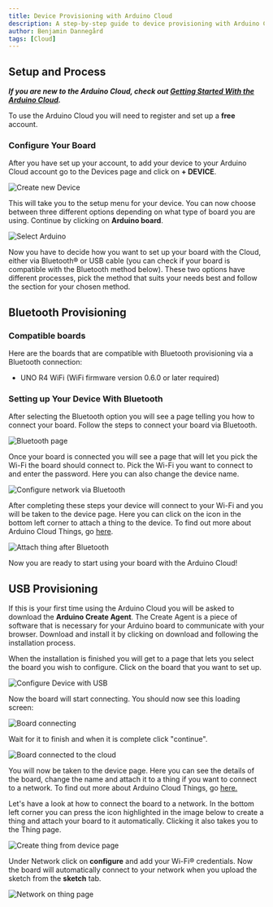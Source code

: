 ```yaml
---
title: Device Provisioning with Arduino Cloud
description: A step-by-step guide to device provisioning with Arduino Cloud.
author: Benjamin Dannegård
tags: [Cloud]
---
```


## Setup and Process

***If you are new to the Arduino Cloud, check out [Getting Started With the Arduino Cloud](/arduino-cloud/getting-started/iot-cloud-getting-started).***

To use the Arduino Cloud you will need to register and set up a **free** account.

### Configure Your Board

After you have set up your account, to add your device to your Arduino Cloud account go to the Devices page and click on **+ DEVICE**.

![Create new Device](assets/creating-new-device.png)

This will take you to the setup menu for your device. You can now choose between three different options depending on what type of board you are using. Continue by clicking on **Arduino board**.

![Select Arduino](assets/selecting-board-type.png)

Now you have to decide how you want to set up your board with the Cloud, either via Bluetooth® or USB cable (you can check if your board is compatible with the Bluetooth method below). These two options have different processes, pick the method that suits your needs best and follow the section for your chosen method.

## Bluetooth Provisioning

### Compatible boards

Here are the boards that are compatible with Bluetooth provisioning via a Bluetooth connection:

- UNO R4 WiFi (WiFi firmware version 0.6.0 or later required)

### Setting up Your Device With Bluetooth

After selecting the Bluetooth option you will see a page telling you how to connect your board. Follow the steps to connect your board via Bluetooth.

![Bluetooth page](assets/connect-with-bluetooth.png)

Once your board is connected you will see a page that will let you pick the Wi-Fi the board should connect to. Pick the Wi-Fi you want to connect to and enter the password. Here you can also change the device name.

![Configure network via Bluetooth](assets/connect-to-network-bluetooth.png)

After completing these steps your device will connect to your Wi-Fi and you will be taken to the device page. Here you can click on the icon in the bottom left corner to attach a thing to the device. To find out more about Arduino Cloud Things, go [here](https://docs.arduino.cc/arduino-cloud/cloud-interface/things/).

![Attach thing after Bluetooth](assets/attach-thing-to-bluetooth.png)

Now you are ready to start using your board with the Arduino Cloud!

## USB Provisioning

If this is your first time using the Arduino Cloud you will be asked to download the **Arduino Create Agent**. The Create Agent is a piece of software that is necessary for your Arduino board to communicate with your browser. Download and install it by clicking on download and following the installation process.

When the installation is finished you will get to a page that lets you select the board you wish to configure. Click on the board that you want to set up.

![Configure Device with USB](assets/connect-with-usb.png)

Now the board will start connecting. You should now see this loading screen:

![Board connecting](assets/connecting-with-usb-loading.png)

Wait for it to finish and when it is complete click "continue".

![Board connected to the cloud](assets/succesfull-connection-with-usb.png)

You will now be taken to the device page. Here you can see the details of the board, change the name and attach it to a thing if you want to connect to a network. To find out more about Arduino Cloud Things, go [here.](https://docs.arduino.cc/arduino-cloud/cloud-interface/things/)

Let's have a look at how to connect the board to a network. In the bottom left corner you can press the icon highlighted in the image below to create a thing and attach your board to it automatically. Clicking it also takes you to the Thing page.

![Create thing from device page](assets/device-overview-usb.png)

Under Network click on **configure** and add your Wi-Fi® credentials. Now the board will automatically connect to your network when you upload the sketch from the **sketch** tab.

![Network on thing page](assets/network-config-thing-page.png)
